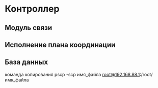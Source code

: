 # Контроллер

## Модуль связи

## Исполнение плана координации

## База данных
команда копирования 
pscp -scp имя_файла root@192.168.88.1:/root/имя_файла
